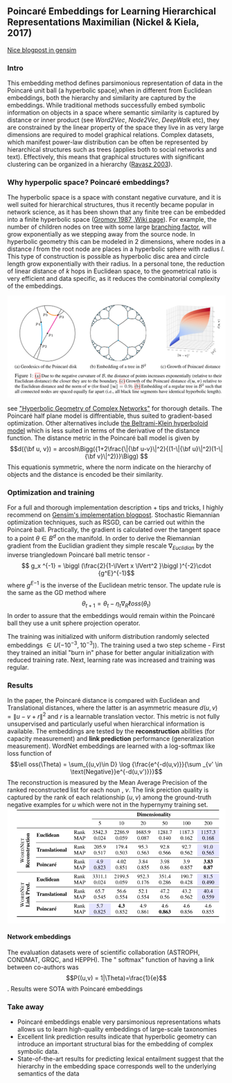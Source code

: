 ## Poincaré Embeddings for Learning Hierarchical Representations Maximilian (Nickel & Kiela, 2017)
[Nice blogpost in gensim](https://rare-technologies.com/implementing-poincare-embeddings)
### Intro
This embedding method defines parsimonious representation of data in the Poincaré unit ball (a hyperbolic space),when in different from Euclidean embeddings, both the hierarchy and similarity are captured by the embeddings.
While traditional methods successfully embed symbolic information on objects in a space where semantic similarity is captured by distance or inner product (see *Word2Vec*, *Node2Vec*, *DeepWalk* etc), they are constrained by the linear property of the space they live in as very large dimensions are required to model graphical relations. Complex datasets, which manifest power-law distribution can be often be represented by hierarchical structures such as trees (applies both to social networks and text). Effectively, this means that graphical structures with significant clustering can be organized in a hierarchy ([Ravasz 2003](https://journals.aps.org/pre/abstract/10.1103/PhysRevE.67.026112)).

### Why hyperpolic space? Poincaré embeddings?
The hyperbolic space is a space with constant negative curvature, and it is well suited for hierarchical structures, thus it recently became popular in network science,  as it has been shown that any finite tree can be embedded into a finite hyperbolic space ([Gromov 1987 ,Wiki page](https://en.wikipedia.org/wiki/Hyperbolic_group)).
For example, the number of children nodes on tree with some large [branching factor](https://en.wikipedia.org/wiki/Branching_factor), will grow exponentially as we stepping away from the source node. In hyperbolic geometry this can be modeled in 2 dimensions, where nodes in a distance $l$ from the root node are places in a hyperbolic sphere with radius $l$. This type of construction is possible as hyperbolic disc area and circle length grow exponentially with their radius.
In a personal tone, the reduction of linear distance of $k$ hops in Euclidean space, to the geometrical ratio is very efficient and data specific, as it reduces the combinatorial complexity of the embeddings.
	
![Demonstration of metrics of angle and lenght in the Poincaré ball](https://github.com/NoamGit/paper_reviews/blob/master/graphs/pictures/poincare2.png?raw=true) 

see ["Hyperbolic Geometry of Complex Networks"](https://arxiv.org/pdf/1006.5169.pdf) for thorough details.
The Poincaré half plane model is diffrentiable, thus suited to gradient-based optimization. Other alternatives include [the Beltrami-Klein hyperboloid model](https://en.wikipedia.org/wiki/Beltrami%E2%80%93Klein_model) which is less suited in terms of the derivative of the distance function. 
The distance metric in the Poincaré ball model is given by 
$$d({\bf u,  v}) = arcosh\Bigg({1+2\frac{\|{\bf u-v}\|^2}{(1-\|{\bf u}\|^2)(1-\|{\bf v}\|^2)}}\Bigg) $$
This equationis symmetric, where the norm indicate on the hierarchy of objects and the distance is encoded be their similarity.

### Optimization and training

For a full and thorough implementation description + tips and tricks, I highly recommend on [Gensim's implementation blogpost](https://rare-technologies.com/implementing-poincare-embeddings#2_the_journey_of). 
Stochastic Riemannian optimization techniques, such as RSGD, can be carried out within the Poincaré ball. Practically, the gradient is calculated over the tangent space to a point $\theta \in B^d$ on the manifold. In order to derive the Riemannian  gradient from the Euclidian gradient they simple rescale $\nabla_{Euclidian}$ by the inverse triangledown  Poincaré ball metric tensor - 
$$ g_x ^{-1} = \biggl (\frac{2}{1-\lVert x \lVert^2  }\biggl )^{-2}\cdot {g^E}^{-1}$$
where ${g^E}^{-1}$ is the inverse of the Euclidean metric tensor.
The update rule is the same as the GD method where
$$\theta_{t+1} = \theta_t-\eta _t\nabla_R \ell oss (\theta_t)$$
In order to assure that the embeddings would remain within the Poincaré ball they use a unit sphere projection operator. 

The training was initialized with uniform distribution randomly selected embeddings $\in U(-10^{-3}, 10^{-3}))$. The training used a two step scheme - First they trained an initial "burn in" phase for better angular initialization with reduced training rate. Next, learning rate was increased and training was regular.

### Results
In the paper, the Poincaré distance is compared with Euclidean and Translational distances, where the latter is an asymmetric measure $d(u,v) = \rVert u-v+r\lVert ^2$  and $r$ is a learnable translation vector. This metric is not fully unsupervised and particularly useful when hierarchical information is available. 
The embeddings are tested by the **reconstruction** abilities (for capacity measurement) and **link prediction** performance (generalization measurement).
WordNet embeddings are learned with a log-softmax like loss function of
$$\ell oss(\Theta) = \sum_{(u,v)\in D} \log {\frac{e^{-d(u,v)}}{\sum _{v' \in \text{Negative}}e^{-d(u,v')}}}$$
The reconstruction is measured by the Mean Average Precision of the ranked reconstructed list for each noun , $v$. The link preiction quality is captured by the rank of each relationship $(u,v)$ among the ground-truth negative examples for $u$ which were not in the hypernymy training set.
![Results](https://github.com/NoamGit/paper_reviews/blob/master/graphs/pictures/poincare3.png?raw=true)

#### Network embeddings
The evaluation datasets were of scientific collaboration (ASTROPH, CONDMAT, GRQC, and HEPPH). The " softmax" function of having a link between co-authors was 
$$P((u,v) = 1|\Theta)=\frac{1}{e}$$.
Results were SOTA with Poincaré embeddings

### Take away
- Poincaré embeddings enable very parsimonious representations whats allows us to learn high-quality embeddings of large-scale taxonomies
- Excellent link prediction results indicate that hyperbolic geometry can introduce an important structural bias for the embedding of complex symbolic data.
- State-of-the-art results for predicting lexical entailment suggest that the hierarchy in the embedding space corresponds well to the underlying semantics of the data